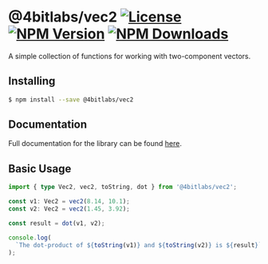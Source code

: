 # @4bitlabs/vec2 [![License][license]][npm] [![NPM Version][version]][npm] [![NPM Downloads][dl]][npm]

[npm]: https://www.npmjs.com/package/@4bitlabs/vec2
[version]: https://img.shields.io/npm/v/%404bitlabs%2Fvec2
[license]: https://img.shields.io/npm/l/%404bitlabs%2Fvec2
[dl]: https://img.shields.io/npm/dy/%404bitlabs%2Fvec2

A simple collection of functions for working with two-component vectors.

## Installing

```bash
$ npm install --save @4bitlabs/vec2
```

## Documentation

Full documentation for the library can be found [here](https://32bitkid.github.io/sci.js/modules/_4bitlabs_vec2.html).

## Basic Usage

```ts
import { type Vec2, vec2, toString, dot } from '@4bitlabs/vec2';

const v1: Vec2 = vec2(8.14, 10.1);
const v2: Vec2 = vec2(1.45, 3.92);

const result = dot(v1, v2);

console.log(
  `The dot-product of ${toString(v1)} and ${toString(v2)} is ${result}`,
);
```
